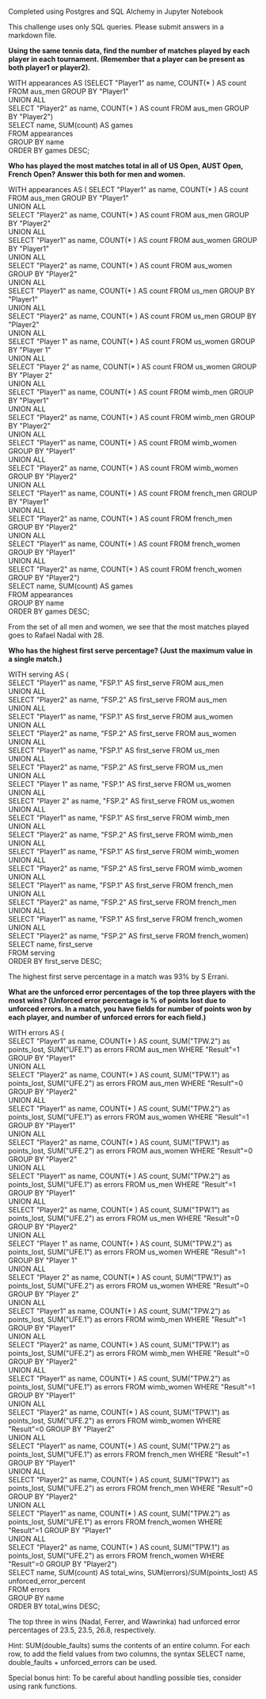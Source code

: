 Completed using Postgres and SQL Alchemy in Jupyter Notebook

This challenge uses only SQL queries. Please submit answers in a markdown file.

__Using the same tennis data, find the number of matches played by each player in each tournament. (Remember that a player can be present as both player1 or player2).__

WITH appearances AS (SELECT "Player1" as name, COUNT(* ) AS count FROM aus_men GROUP BY "Player1"  
UNION ALL  
SELECT "Player2" as name, COUNT(* ) AS count FROM aus_men GROUP BY "Player2")  
SELECT name, SUM(count) AS games  
FROM appearances  
GROUP BY name  
ORDER BY games DESC;  

__Who has played the most matches total in all of US Open, AUST Open, French Open? Answer this both for men and women.__

WITH appearances AS ( SELECT "Player1" as name, COUNT(* ) AS count FROM aus_men GROUP BY "Player1"  
UNION ALL  
SELECT "Player2" as name, COUNT(* ) AS count FROM aus_men GROUP BY "Player2"  
UNION ALL  
SELECT "Player1" as name, COUNT(* ) AS count FROM aus_women GROUP BY "Player1"   
UNION ALL  
SELECT "Player2" as name, COUNT(* ) AS count FROM aus_women GROUP BY "Player2"  
UNION ALL  
SELECT "Player1" as name, COUNT(* ) AS count FROM us_men GROUP BY "Player1"  
UNION ALL  
SELECT "Player2" as name, COUNT(* ) AS count FROM us_men GROUP BY "Player2"  
UNION ALL  
SELECT "Player 1" as name, COUNT(* ) AS count FROM us_women GROUP BY "Player 1"  
UNION ALL  
SELECT "Player 2" as name, COUNT(* ) AS count FROM us_women GROUP BY "Player 2"  
UNION ALL  
SELECT "Player1" as name, COUNT(* ) AS count FROM wimb_men GROUP BY "Player1"  
UNION ALL  
SELECT "Player2" as name, COUNT(* ) AS count FROM wimb_men GROUP BY "Player2"  
UNION ALL  
SELECT "Player1" as name, COUNT(* ) AS count FROM wimb_women GROUP BY "Player1"  
UNION ALL  
SELECT "Player2" as name, COUNT(* ) AS count FROM wimb_women GROUP BY "Player2"  
UNION ALL  
SELECT "Player1" as name, COUNT(* ) AS count FROM french_men GROUP BY "Player1"  
UNION ALL  
SELECT "Player2" as name, COUNT(* ) AS count FROM french_men GROUP BY "Player2"  
UNION ALL  
SELECT "Player1" as name, COUNT(* ) AS count FROM french_women GROUP BY "Player1"  
UNION ALL  
SELECT "Player2" as name, COUNT(* ) AS count FROM french_women GROUP BY "Player2")  
SELECT name, SUM(count) AS games  
FROM appearances  
GROUP BY name  
ORDER BY games DESC;  

From the set of all men and women, we see that the most matches played goes to Rafael Nadal with 28.

__Who has the highest first serve percentage? (Just the maximum value in a single match.)__

WITH serving AS (  
SELECT "Player1" as name, "FSP.1" AS first_serve FROM aus_men  
UNION ALL  
SELECT "Player2" as name, "FSP.2" AS first_serve FROM aus_men  
UNION ALL  
SELECT "Player1" as name, "FSP.1" AS first_serve FROM aus_women  
UNION ALL  
SELECT "Player2" as name, "FSP.2" AS first_serve FROM aus_women  
UNION ALL  
SELECT "Player1" as name, "FSP.1" AS first_serve FROM us_men  
UNION ALL  
SELECT "Player2" as name, "FSP.2" AS first_serve FROM us_men  
UNION ALL  
SELECT "Player 1" as name, "FSP.1" AS first_serve FROM us_women  
UNION ALL  
SELECT "Player 2" as name, "FSP.2" AS first_serve FROM us_women  
UNION ALL  
SELECT "Player1" as name, "FSP.1" AS first_serve FROM wimb_men  
UNION ALL  
SELECT "Player2" as name, "FSP.2" AS first_serve FROM wimb_men  
UNION ALL  
SELECT "Player1" as name, "FSP.1" AS first_serve FROM wimb_women  
UNION ALL  
SELECT "Player2" as name, "FSP.2" AS first_serve FROM wimb_women    
UNION ALL  
SELECT "Player1" as name, "FSP.1" AS first_serve FROM french_men  
UNION ALL  
SELECT "Player2" as name, "FSP.2" AS first_serve FROM french_men  
UNION ALL  
SELECT "Player1" as name, "FSP.1" AS first_serve FROM french_women  
UNION ALL  
SELECT "Player2" as name, "FSP.2" AS first_serve FROM french_women)  
SELECT name, first_serve  
FROM serving  
ORDER BY first_serve DESC;

The highest first serve percentage in a match was 93% by S Errani.

__What are the unforced error percentages of the top three players with the most wins? (Unforced error percentage is % of points lost due to unforced errors. In a match, you have fields for number of points won by each player, and number of unforced errors for each field.)__

WITH errors AS (  
SELECT "Player1" as name, COUNT(* ) AS count, SUM("TPW.2") as points_lost, SUM("UFE.1") as errors FROM aus_men WHERE "Result"=1 GROUP BY "Player1"  
UNION ALL  
SELECT "Player2" as name, COUNT(* ) AS count, SUM("TPW.1") as points_lost, SUM("UFE.2") as errors FROM aus_men WHERE "Result"=0 GROUP BY "Player2"  
UNION ALL  
SELECT "Player1" as name, COUNT(* ) AS count, SUM("TPW.2") as points_lost, SUM("UFE.1") as errors FROM aus_women WHERE "Result"=1 GROUP BY "Player1"  
UNION ALL  
SELECT "Player2" as name, COUNT(* ) AS count, SUM("TPW.1") as points_lost, SUM("UFE.2") as errors FROM aus_women WHERE "Result"=0 GROUP BY "Player2"  
UNION ALL  
SELECT "Player1" as name, COUNT(* ) AS count, SUM("TPW.2") as points_lost, SUM("UFE.1") as errors FROM us_men WHERE "Result"=1 GROUP BY "Player1"  
UNION ALL  
SELECT "Player2" as name, COUNT(* ) AS count, SUM("TPW.1") as points_lost, SUM("UFE.2") as errors FROM us_men WHERE "Result"=0 GROUP BY "Player2"  
UNION ALL  
SELECT "Player 1" as name, COUNT(* ) AS count, SUM("TPW.2") as points_lost, SUM("UFE.1") as errors FROM us_women WHERE "Result"=1 GROUP BY "Player 1"  
UNION ALL  
SELECT "Player 2" as name, COUNT(* ) AS count, SUM("TPW.1") as points_lost, SUM("UFE.2") as errors FROM us_women WHERE "Result"=0 GROUP BY "Player 2"  
UNION ALL  
SELECT "Player1" as name, COUNT(* ) AS count, SUM("TPW.2") as points_lost, SUM("UFE.1") as errors FROM wimb_men WHERE "Result"=1 GROUP BY "Player1"  
UNION ALL  
SELECT "Player2" as name, COUNT(* ) AS count, SUM("TPW.1") as points_lost, SUM("UFE.2") as errors FROM wimb_men WHERE "Result"=0 GROUP BY "Player2"  
UNION ALL  
SELECT "Player1" as name, COUNT(* ) AS count, SUM("TPW.2") as points_lost, SUM("UFE.1") as errors FROM wimb_women WHERE "Result"=1 GROUP BY "Player1"  
UNION ALL  
SELECT "Player2" as name, COUNT(* ) AS count, SUM("TPW.1") as points_lost, SUM("UFE.2") as errors FROM wimb_women WHERE "Result"=0 GROUP BY "Player2"  
UNION ALL  
SELECT "Player1" as name, COUNT(* ) AS count, SUM("TPW.2") as points_lost, SUM("UFE.1") as errors FROM french_men WHERE "Result"=1 GROUP BY "Player1"  
UNION ALL  
SELECT "Player2" as name, COUNT(* ) AS count, SUM("TPW.1") as points_lost, SUM("UFE.2") as errors FROM french_men WHERE "Result"=0 GROUP BY "Player2"  
UNION ALL  
SELECT "Player1" as name, COUNT(* ) AS count, SUM("TPW.2") as points_lost, SUM("UFE.1") as errors FROM french_women WHERE "Result"=1 GROUP BY "Player1"  
UNION ALL  
SELECT "Player2" as name, COUNT(* ) AS count, SUM("TPW.1") as points_lost, SUM("UFE.2") as errors FROM french_women WHERE "Result"=0 GROUP BY "Player2")  
SELECT name, SUM(count) AS total_wins, SUM(errors)/SUM(points_lost) AS unforced_error_percent  
FROM errors  
GROUP BY name  
ORDER BY total_wins DESC;

The top three in wins (Nadal, Ferrer, and Wawrinka) had unforced error percentages of 23.5, 23.5, 26.8, respectively.

Hint: SUM(double_faults) sums the contents of an entire column. For each row, to add the field values from two columns, the syntax SELECT name, double_faults + unforced_errors can be used.

Special bonus hint: To be careful about handling possible ties, consider using rank functions.
